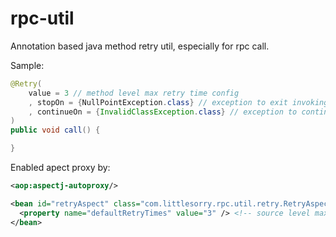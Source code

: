 # rpc-util

Annotation based java method retry util, especially for rpc call.

Sample:

```java
@Retry(
    value = 3 // method level max retry time config
    , stopOn = {NullPointException.class} // exception to exit invoking
    , continueOn = {InvalidClassException.class} // exception to continue retry
)
public void call() {

}
```

Enabled apect proxy by:

```xml
<aop:aspectj-autoproxy/>

<bean id="retryAspect" class="com.littlesorry.rpc.util.retry.RetryAspect">
  <property name="defaultRetryTimes" value="3" /> <!-- source level max retry time config -->
</bean>

```

